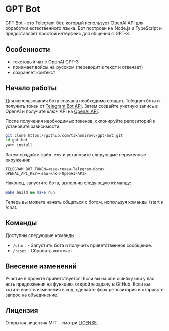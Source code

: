 # GPT Bot

GPT Bot - это Telegram бот, который использует OpenAI API для обработки естественного языка. Бот построен на Node.js и TypeScript и предоставляет простой интерфейс для общения с GPT-3.

## Особенности

 - текстовый чат с OpenAI GPT-3
 - понимает войсы на русском (переводит в текст и отвечает)
 - сохраняет контекст

## Начало работы

Для использования бота сначала необходимо создать Telegram бота и получить токен от [Telegram Bot API](https://core.telegram.org/bots#6-botfather). Затем создайте учетную запись в OpenAI и получите ключ API на [OpenAI API](https://platform.openai.com/account/api-keys).

После получения необходимых токенов, склонируйте репозиторий и установите зависимости:

```bash
git clone https://github.com/tikhomirovv/gpt-bot.git
cd gpt-bot
yarn install
```

Затем создайте файл .env и установите следующие переменные окружения:

```
TELEGRAM_BOT_TOKEN=<ваш-токен-Telegram-бота>
OPENAI_API_KEY=<ваш-ключ-OpenAI-API>
```

Наконец, запустите бота, выполнив следующую команду:

```bash
make build && make run
```

Теперь вы можете начать общаться с ботом, используя команды /start и /chat.

## Команды

Доступны следующие команды:

 - `/start` - Запустить бота и получить приветственное сообщение.
 - `/reset` - Сбросить контекст

## Внесение изменений

Участие в проекте приветствуется! Если вы нашли ошибку или у вас есть предложения на функцию, откройте задачу в GitHub. Если вы хотите внести изменения в код, сделайте форк репозитория и отправьте запрос на объединение.

## Лицензия

Открытая лицензия MIT - смотри [LICENSE](LICENSE).
